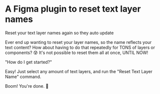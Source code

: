 # A Figma plugin to reset text layer names
Reset your text layer names again so they auto update

Ever end up wanting to reset your layer names, so the name reflects your text content? How about having to do that repeatedly for TONS of layers or components? 😰  It's not possible to reset them all at once, UNTIL NOW!

"How do I get started?"

Easy! Just select any amount of text layers, and run the "Reset Text Layer Name" command. 

Boom! You're done. 🎉
